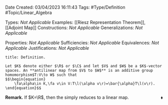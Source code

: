 <div class="topSpace"></div>

Date Created: 03/04/2023 16:11:43
Tags: #Type/Definition #Topic/Linear_Algebra

Types: _Not Applicable_
Examples: [[Riesz Representation Theorem]], [[Adjoint Map]]
Constructions: _Not Applicable_
Generalizations: _Not Applicable_

Properties: _Not Applicable_
Sufficiencies: _Not Applicable_
Equivalences: _Not Applicable_
Justifications: _Not Applicable_

``` ad-Definition
title: Definition.

Let $K$ denote either $\R$ or $\C$ and let $V$ and $W$ be a $K$-vector spaces. An **antilinear map from $V$ to $W$** is an additive group homomorphism$T:V\to W$ such that
$$\begin{equation}
    \fa\alpha\in K,\fa v\in V:T\l(\alpha v\r)=\bar{\alpha}T\l(v\r).
\end{equation}$$

```

<b>Remark.</b> If $K=\R$, then the simply reduces to a linear map.<span style="float:right;">$\blacklozenge$</span>
